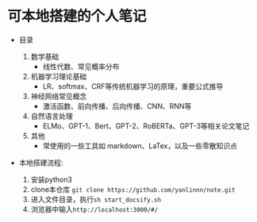 # 可本地搭建的个人笔记

- 目录
    1. 数学基础
        - 线性代数、常见概率分布
    2. 机器学习理论基础
        - LR、softmax、CRF等传统机器学习的原理，重要公式推导
    3. 神经网络常见概念
        - 激活函数、前向传播、后向传播、CNN、RNN等
    4. 自然语言处理
        - ELMo、GPT-1、Bert、GPT-2、RoBERTa、GPT-3等相关论文笔记
    5. 其他
        - 常使用的一些工具如 markdown、LaTex，以及一些零散知识点

- 本地搭建流程:
    1. 安装python3
    2. clone本仓库 `git clone https://github.com/yanlinnn/note.git`
    3. 进入文件目录，执行`sh start_docsify.sh`
    4. 浏览器中输入`http://localhost:3000/#/`
